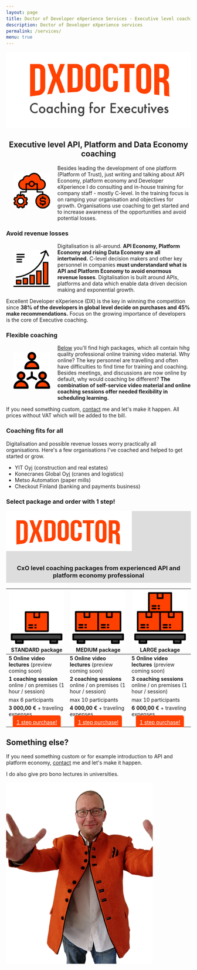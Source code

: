 ```yaml
---
layout: page
title: Doctor of Developer eXperience Services - Executive level coaching
description: Doctor of Developer eXperience services
permalink: /services/
menu: true
---
```


<img src="/assets/img/dx-services.png" alt="DX Doctor Services Logo" width="777">
<center>

<h2>Executive level API, Platform and Data Economy coaching</h2>

</center>

<img src="/assets/img/process.png" style="float:left;padding:20px;width:100px;"/> Besides leading the development of one platform (Platform of Trust), just writing and talking about API Economy, platform economy and Developer eXperience I do consulting and in-house training for company staff - mostly C-level. In the training focus is on ramping your organisation and objectives for growth. Organisations use coaching to get started and to increase awareness of the opportunities and avoid potential losses. 

### Avoid revenue losses



<img src="/assets/img/growth.png" style="float:left;padding:20px;width:100px;"/> Digitalisation is all-around. **API Economy, Platform Economy and rising Data Economy are all intertwined.** C-level decision makers and other key personnel in companies **must understandard what is API and Platform Economy to avoid enormous revenue losses**. Digitalisation is built around APIs, platforms and data which enable data driven decision making and exponential growth. 

Excellent Developer eXperience (DX) is the key in winning the competition since **38% of the developers in global level decide on purchases and 45% make recommendations.** Focus on the growing importance of developers is the core of Executive coaching. 

### Flexible coaching

<img src="/assets/img/group.png" style="float:left;padding:20px;width:100px;"/>  <a href="#packages">Below</a> you'll find high packages, which all contain hihg quality professional online training video material. Why online? The key personnel are travelling and often have difficulties to find time for training and coaching. Besides meetings, and discussions are now online by default, why would coaching be different? **The combination of self-service video material and online coaching sessions offer needed flexibility in scheduling learning.** 

If you need something custom, <a href="/contact/">contact</a> me and let's make it happen. All prices without VAT which will be added to the bill. 

### Coaching fits for all

Digitalisation and possible revenue losses worry practically all organisations. Here's a few organisations I've coached and helped to get started or grow. 

- YIT Oyj (construction and real estates)
- Konecranes Global Oyj (cranes and logistics)
- Metso Automation (paper mills)
- Checkout Finland (banking and payments business)

### Select package and order with 1 step! 

<a name="packages"/>
<div style="background-color:#ddd;padding:0px;">
<div syle="text-align: center; vertical-align: middle;margin: auto;">
<img src="/assets/img/dxdoctor-package.png"/>
<h3 style="padding:10px;text-align: center; vertical-align: middle;">CxO level coaching packages from experienced API and platform economy professional</h3>

</div>
</div>


| <img src="/assets/img/standard-package-icon.png"/> STANDARD package |<img src="/assets/img/medium-package-icon.png"/> MEDIUM package | <img src="/assets/img/large-package-icon.png"/> LARGE package |
|-------|--------|---------|
|  **5 Online video lectures** (preview coming soon) | **5 Online video lectures** (preview coming soon) | **5 Online video lectures** (preview coming soon) | 
| **1 coaching session** online / on premises (1 hour / session) | **2 coaching sessions** online / on premises (1 hour / session) | **3 coaching sessions** online / on premises (1 hour / session) 
| max 6 participants | max 10 participants | max 10 participants 
| **3 000,00 €** + traveling expenses | **4 000,00 €**  + traveling expenses | **6 000,00 €**  + traveling expenses 
| <center><a href="/services/cxo/standard/order" style="background-color:#ff4201; padding:10px; color:#fff;border-radius: 5px;">1 step purchase!</a></center> | <center><a href="/services/cxo/medium/order" style="background-color:#ff4201; padding:10px; color:#fff;border-radius: 5px;">1 step purchase!</a></center> | <center><a href="/services/cxo/large/order" style="background-color:#ff4201; padding:10px; color:#fff;border-radius: 5px;">1 step purchase!</a></center> | 


## Something else? 

If you need something custom or for example introduction to API and platform economy, <a href="/contact/">contact</a> me and let's make it happen. 

I do also give pro bono lectures in universities. 


<img class="img-rounded" src="/assets/img/uploads/jarkko-full.png" alt="Jarkko APItalist Moilanen" width="400">

